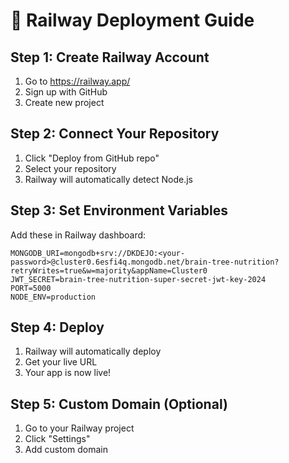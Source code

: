 # 🚀 Railway Deployment Guide

## **Step 1: Create Railway Account**
1. Go to https://railway.app/
2. Sign up with GitHub
3. Create new project

## **Step 2: Connect Your Repository**
1. Click "Deploy from GitHub repo"
2. Select your repository
3. Railway will automatically detect Node.js

## **Step 3: Set Environment Variables**
Add these in Railway dashboard:

```
MONGODB_URI=mongodb+srv://DKDEJO:<your-password>@cluster0.6esfi4q.mongodb.net/brain-tree-nutrition?retryWrites=true&w=majority&appName=Cluster0
JWT_SECRET=brain-tree-nutrition-super-secret-jwt-key-2024
PORT=5000
NODE_ENV=production
```

## **Step 4: Deploy**
1. Railway will automatically deploy
2. Get your live URL
3. Your app is now live!

## **Step 5: Custom Domain (Optional)**
1. Go to your Railway project
2. Click "Settings"
3. Add custom domain 